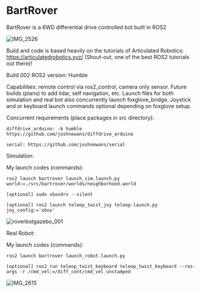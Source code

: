 # BartRover
BartRover is a 6WD differential drive controlled bot built in ROS2

![IMG_2526](https://github.com/user-attachments/assets/9e275341-c405-4226-a440-5c5ceea22490)

Build and code is based heavily on the tutorials of Articulated Robotics: https://articulatedrobotics.xyz/  (Shout-out, one of the best ROS2 tutorials out there)!

Build 002
ROS2 version: Humble

Capabilities: remote control via ros2_control, camera only sensor.  Future builds (plans) to add lidar, self navigation, etc.
Launch files for both simulation and real bot also concurrently launch foxglove_bridge.
Joystick and or keyboard launch commands optional depending on foxglove setup.

Concurrent requirements (place packages in src directory):

	diffdrive_arduino: -b humble https://github.com/joshnewans/diffdrive_arduino
 
	serial: https://github.com/joshnewans/serial

Simulation:

My launch codes (commands):
	
 	ros2 launch bartrover launch_sim.launch.py world:=./src/bartrover/worlds/neighborhood.world
 
 	[optional] sudo xboxdrv --silent
 
	[optional] ros2 launch teleop_twist_joy teleop-launch.py joy_config:='xbox'
  
![roverbotgazebo_001](https://github.com/user-attachments/assets/3556d0c8-ff86-4534-beee-27a1715836fd)


Real Robot:

My launch codes (commands):

	ros2 launch bartrover launch_robot.launch.py
 
	[optional] ros2 run teleop_twist_keyboard teleop_twist_keyboard --ros-args -r /cmd_vel:=/diff_cont/cmd_vel_unstamped

![IMG_2615](https://github.com/user-attachments/assets/8c4989c4-7882-44bb-b073-2b780e9b61d8)
